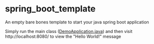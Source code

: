 # spring_boot_template
An empty bare bones template to start your java spring boot application

Simply run the main class ([DemoApplication.java](src/main/java/com/example/demo/DemoApplication.java)) and then visit http://localhost:8080/ to view the "Hello World!" message
